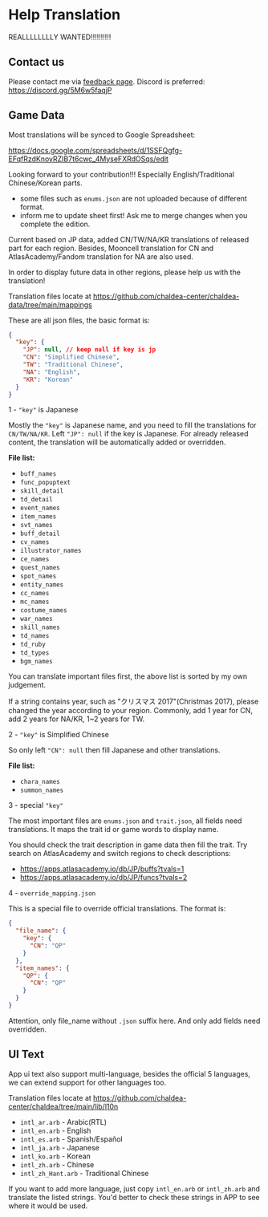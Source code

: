 # Help Translation

REALLLLLLLLY WANTED!!!!!!!!!!

## Contact us

Please contact me via [feedback page](./feedback.md). Discord is preferred: <https://discord.gg/5M6w5faqjP>

## Game Data

Most translations will be synced to Google Spreadsheet:

<https://docs.google.com/spreadsheets/d/1SSFQgfg-EFqfRzdKnoyRZIB7t6cwc_4MyseFXRdOSqs/edit>

Looking forward to your contribution!!! Especially English/Traditional Chinese/Korean parts.

- some files such as `enums.json` are not uploaded because of different format.
- inform me to update sheet first! Ask me to merge changes when you complete the edition.

Current based on JP data, added CN/TW/NA/KR translations of released part for each region. Besides, Mooncell translation for CN and AtlasAcademy/Fandom translation for NA are also used.

In order to display future data in other regions, please help us with the translation!

Translation files locate at <https://github.com/chaldea-center/chaldea-data/tree/main/mappings>

These are all json files, the basic format is:

```json
{
  "key": {
    "JP": null, // keep null if key is jp
    "CN": "Simplified Chinese",
    "TW": "Traditional Chinese",
    "NA": "English",
    "KR": "Korean"
  }
}
```

1 - `"key"` is Japanese

Mostly the `"key"` is Japanese name, and you need to fill the translations for `CN/TW/NA/KR`. Left `"JP": null` if the key is Japanese. For already released content, the translation will be automatically added or overridden.

**File list:**

- `buff_names`
- `func_popuptext`
- `skill_detail`
- `td_detail`
- `event_names`
- `item_names`
- `svt_names`
- `buff_detail`
- `cv_names`
- `illustrator_names`
- `ce_names`
- `quest_names`
- `spot_names`
- `entity_names`
- `cc_names`
- `mc_names`
- `costume_names`
- `war_names`
- `skill_names`
- `td_names`
- `td_ruby`
- `td_types`
- `bgm_names`

You can translate important files first, the above list is sorted by my own judgement.

If a string contains year, such as "クリスマス 2017"(Christmas 2017), please changed the year according to your region. Commonly, add 1 year for CN, add 2 years for NA/KR, 1~2 years for TW.

2 - `"key"` is Simplified Chinese

So only left `"CN": null` then fill Japanese and other translations.

**File list:**

- `chara_names`
- `summon_names`

3 - special `"key"`

The most important files are `enums.json` and `trait.json`, all fields need translations. It maps the trait id or game words to display name.

You should check the trait description in game data then fill the trait.
Try search on AtlasAcademy and switch regions to check descriptions:

- <https://apps.atlasacademy.io/db/JP/buffs?tvals=1>
- <https://apps.atlasacademy.io/db/JP/funcs?tvals=2>

4 - `override_mapping.json`

This is a special file to override official translations. The format is:

```json
{
  "file_name": {
    "key": {
      "CN": "QP"
    }
  },
  "item_names": {
    "QP": {
      "CN": "QP"
    }
  }
}
```

Attention, only file_name without `.json` suffix here. And only add fields need overridden.

## UI Text

App ui text also support multi-language, besides the official 5 languages, we can extend support for other languages too.

Translation files locate at <https://github.com/chaldea-center/chaldea/tree/main/lib/l10n>

- `intl_ar.arb` - Arabic(RTL)
- `intl_en.arb` - English
- `intl_es.arb` - Spanish/Español
- `intl_ja.arb` - Japanese
- `intl_ko.arb` - Korean
- `intl_zh.arb` - Chinese
- `intl_zh_Hant.arb` - Traditional Chinese

If you want to add more language, just copy `intl_en.arb` or `intl_zh.arb` and translate the listed strings.
You'd better to check these strings in APP to see where it would be used.
